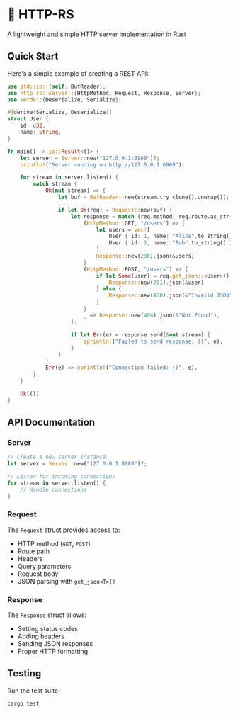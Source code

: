# 🦀 HTTP-RS

A lightweight and simple HTTP server implementation in Rust

## Quick Start

Here's a simple example of creating a REST API:

```rust
use std::io::{self, BufReader};
use http_rs::server::{HttpMethod, Request, Response, Server};
use serde::{Deserialize, Serialize};

#[derive(Serialize, Deserialize)]
struct User {
    id: u32,
    name: String,
}

fn main() -> io::Result<()> {
    let server = Server::new("127.0.0.1:6969")?;
    println!("Server running on http://127.0.0.1:6969");

    for stream in server.listen() {
        match stream {
            Ok(mut stream) => {
                let buf = BufReader::new(stream.try_clone().unwrap());

                if let Ok(req) = Request::new(buf) {
                    let response = match (req.method, req.route.as_str()) {
                        (HttpMethod::GET, "/users") => {
                            let users = vec![
                                User { id: 1, name: "Alice".to_string() },
                                User { id: 2, name: "Bob".to_string() },
                            ];
                            Response::new(200).json(&users)
                        }
                        (HttpMethod::POST, "/users") => {
                            if let Some(user) = req.get_json::<User>() {
                                Response::new(201).json(&user)
                            } else {
                                Response::new(400).json(&"Invalid JSON")
                            }
                        }
                        _ => Response::new(404).json(&"Not Found"),
                    };

                    if let Err(e) = response.send(&mut stream) {
                        eprintln!("Failed to send response: {}", e);
                    }
                }
            }
            Err(e) => eprintln!("Connection failed: {}", e),
        }
    }

    Ok(())
}
```

## API Documentation

### Server

```rust
// Create a new server instance
let server = Server::new("127.0.0.1:8080")?;

// Listen for incoming connections
for stream in server.listen() {
    // Handle connections
}
```

### Request

The `Request` struct provides access to:

- HTTP method (`GET`, `POST`)
- Route path
- Headers
- Query parameters
- Request body
- JSON parsing with `get_json<T>()`

### Response

The `Response` struct allows:

- Setting status codes
- Adding headers
- Sending JSON responses
- Proper HTTP formatting

## Testing

Run the test suite:

```bash
cargo test
```

